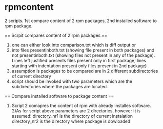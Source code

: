 # rpmcontent
2 scripts. 1st compare content of 2 rpm packages, 2nd installed software to rpm package.

== Scrpit compares content of 2 rpm packages.==

1) one can either look into comparison.txt which is diff output or
2) into files presentinboth.txt (showing file present in both packages) and not presentinboth.txt (showing files not present in any of the package). Lines left justified presents files present only in first package, lines starting with indentation present only files present in 2nd package)
3) assumption is packages to be compared are in 2 different subdirectories of current directory
4) script should be invoked with two parameters which are the subdirectories where the packages are located.

== Compare installed software to package content ==
  1) Script 2 comapres the content of rpm with already installes software.
  2)As for script above parameters are 2 directories, however
It is assumed:
directory_nr1 is the directory of current instalation
directory_nr2 is the directory where package is dowloaded
